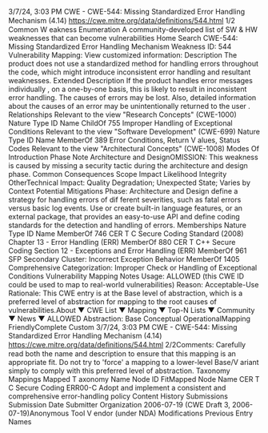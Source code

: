 3/7/24, 3:03 PM CWE - CWE-544: Missing Standardized Error Handling Mechanism (4.14)
https://cwe.mitre.org/data/deﬁnitions/544.html 1/2
Common W eakness Enumeration
A community-developed list of SW & HW weaknesses that can become
vulnerabilities
Home Search
CWE-544: Missing Standardized Error Handling Mechanism
Weakness ID: 544
Vulnerability Mapping: 
View customized information:
 Description
The product does not use a standardized method for handling errors throughout the code, which might introduce inconsistent error
handling and resultant weaknesses.
 Extended Description
If the product handles error messages individually , on a one-by-one basis, this is likely to result in inconsistent error handling. The
causes of errors may be lost. Also, detailed information about the causes of an error may be unintentionally returned to the user .
 Relationships
 Relevant to the view "Research Concepts" (CWE-1000)
Nature Type ID Name
ChildOf 755 Improper Handling of Exceptional Conditions
 Relevant to the view "Software Development" (CWE-699)
Nature Type ID Name
MemberOf 389 Error Conditions, Return V alues, Status Codes
 Relevant to the view "Architectural Concepts" (CWE-1008)
 Modes Of Introduction
Phase Note
Architecture and DesignOMISSION: This weakness is caused by missing a security tactic during the architecture and design
phase.
 Common Consequences
Scope Impact Likelihood
Integrity
OtherTechnical Impact: Quality Degradation; Unexpected State; Varies by Context
 Potential Mitigations
Phase: Architecture and Design
define a strategy for handling errors of dif ferent severities, such as fatal errors versus basic log events. Use or create built-in
language features, or an external package, that provides an easy-to-use API and define coding standards for the detection and
handling of errors.
 Memberships
Nature Type ID Name
MemberOf 746 CER T C Secure Coding Standard (2008) Chapter 13 - Error Handling (ERR)
MemberOf 880 CER T C++ Secure Coding Section 12 - Exceptions and Error Handling (ERR)
MemberOf 961 SFP Secondary Cluster: Incorrect Exception Behavior
MemberOf 1405 Comprehensive Categorization: Improper Check or Handling of Exceptional Conditions
 Vulnerability Mapping Notes
Usage: ALLOWED (this CWE ID could be used to map to real-world vulnerabilities)
Reason: Acceptable-Use
Rationale:
This CWE entry is at the Base level of abstraction, which is a preferred level of abstraction for mapping to the root causes of
vulnerabilities.About ▼ CWE List ▼ Mapping ▼ Top-N Lists ▼ Community ▼ News ▼
ALLOWED
Abstraction: Base
Conceptual OperationalMapping
FriendlyComplete Custom
3/7/24, 3:03 PM CWE - CWE-544: Missing Standardized Error Handling Mechanism (4.14)
https://cwe.mitre.org/data/deﬁnitions/544.html 2/2Comments:
Carefully read both the name and description to ensure that this mapping is an appropriate fit. Do not try to 'force' a mapping to a
lower-level Base/V ariant simply to comply with this preferred level of abstraction.
 Taxonomy Mappings
Mapped T axonomy Name Node ID FitMapped Node Name
CER T C Secure Coding ERR00-C Adopt and implement a consistent and comprehensive error-handling
policy
 Content History
 Submissions
Submission Date Submitter Organization
2006-07-19
(CWE Draft 3, 2006-07-19)Anonymous Tool V endor (under NDA)
 Modifications
 Previous Entry Names